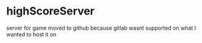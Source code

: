# highScoreServer
server for game moved to github because gitlab wasnt supported on what I wanted to host it on
